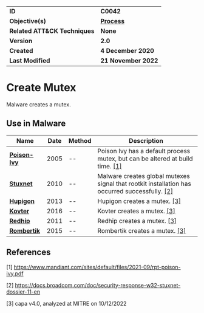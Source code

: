 <table>
<tr>
<td><b>ID</b></td>
<td><b>C0042</b></td>
</tr>
<tr>
<td><b>Objective(s)</b></td>
<td><b><a href="../process">Process</a></b></td>
</tr>
<tr>
<td><b>Related ATT&CK Techniques</b></td>
<td><b>None</b></td>
</tr>
<tr>
<td><b>Version</b></td>
<td><b>2.0</b></td>
</tr>
<tr>
<td><b>Created</b></td>
<td><b>4 December 2020</b></td>
</tr>
<tr>
<td><b>Last Modified</b></td>
<td><b>21 November 2022</b></td>
</tr>
</table>


# Create Mutex

Malware creates a mutex. 

## Use in Malware

|Name|Date|Method|Description|
|---|---|---|---|
|[**Poison-Ivy**](../xample-malware/poison-ivy.md)|2005|--|Poison Ivy has a default process mutex, but can be altered at build time. [[1]](#1)|
|[**Stuxnet**](../xample-malware/stuxnet.md)|2010|--|Malware creates global mutexes signal that rootkit installation has occurred successfully. [[2]](#2)|
|[**Hupigon**](../xample-malware/hupigon.md)|2013|--|Hupigon creates a mutex. [[3]](#3)|
|[**Kovter**](../xample-malware/kovter.md)|2016|--|Kovter creates a mutex. [[3]](#3)|
|[**Redhip**](../xample-malware/rebhip.md)|2011|--|Redhip creates a mutex. [[3]](#3)|
|[**Rombertik**](../xample-malware/rombertik.md)|2015|--|Rombertik creates a mutex. [[3]](#3)|


## References

<a name="1">[1]</a> https://www.mandiant.com/sites/default/files/2021-09/rpt-poison-ivy.pdf

<a name="2">[2]</a> https://docs.broadcom.com/doc/security-response-w32-stuxnet-dossier-11-en

<a name="3">[3]</a> capa v4.0, analyzed at MITRE on 10/12/2022
